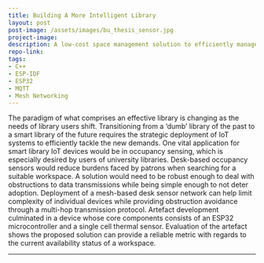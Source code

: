 ```yaml
---
title: Building A More Intelligent Library
layout: post
post-image: /assets/images/bu_thesis_sensor.jpg
project-image:
description: A low-cost space management solution to efficiently manage hot-desking in a university environment.
repo-link:
tags:
- C++
- ESP-IDF
- ESP32
- MQTT
- Mesh Networking
---
```


The paradigm of what comprises an effective library is changing as the needs of library users shift. Transitioning from a ‘dumb’ library of the past to a smart library of the future requires the strategic deployment of IoT systems to efficiently tackle the new demands. One vital application for smart library IoT devices would be in occupancy sensing, which is especially desired by users of university libraries. Desk-based occupancy sensors would reduce burdens faced by patrons when searching for a suitable workspace. A solution would need to be robust enough to deal with obstructions to data transmissions while being simple enough to not deter adoption. Deployment of a mesh-based desk sensor network can help limit complexity of individual devices while providing obstruction avoidance through a multi-hop transmission protocol. Artefact development culminated in a device whose core components consists of an ESP32 microcontroller and a single cell thermal sensor. Evaluation of the artefact shows the proposed solution can provide a reliable metric with regards to the current availability status of a workspace.

---
